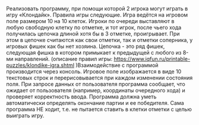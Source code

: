 Реализовать программу, при помощи которой 2 игрока могут играть в игру «Клондайк». Правила игры следующие. Игра ведётся на игровом поле размером 10 на 10 клеток. Игроки по очереди выставляют в любую свободную клетку по отметке, и тот игрок, после чьего хода получилась цепочка длиной хотя бы в 3 отметке, проигрывает. При этом в цепочке считаются как свои отметки, так и отметки соперника, у игровых фишек как бы нет хозяина. Цепочка - это ряд фишек, следующая фишка в котором примыкает к предыдущей с любого из 8-ми направлений. (описание правил игры: https://www.iqfun.ru/printable-puzzles/klondike-igra.shtml )Взаимодействие с программой производится через консоль. Игровое поле изображается в виде 10 текстовых строк и перерисовывается при каждом изменении состояния поля. При запросе данных от пользователя программа сообщает, что ожидает от пользователя (например, координаты очередного хода) и проверяет корректность ввода. Программа должна уметь автоматически определять окончание партии и ее победителя.
Сама программа НЕ ходит, т.е. не пытается ставить в клетки отметки с целью выиграть игру.